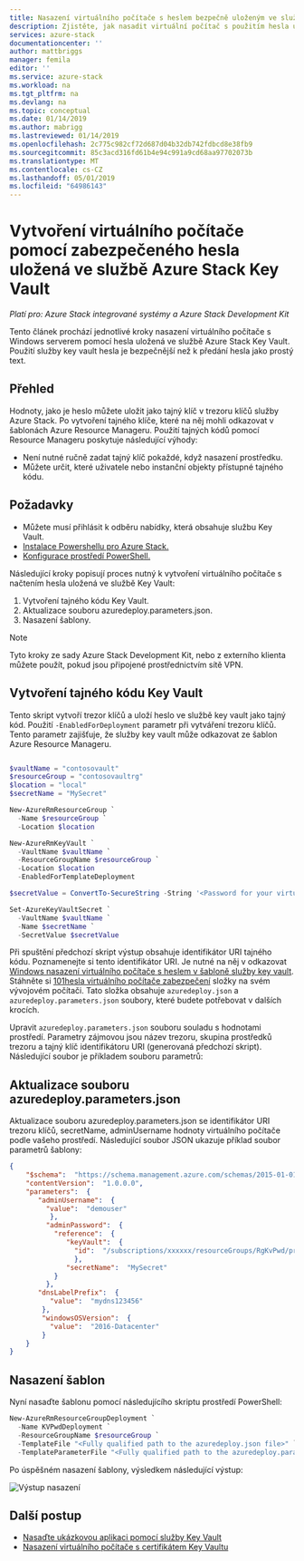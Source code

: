 ```yaml
---
title: Nasazení virtuálního počítače s heslem bezpečně uloženým ve službě Azure Stack | Dokumentace Microsoftu
description: Zjistěte, jak nasadit virtuální počítač s použitím hesla uložená ve službě Azure Stack Key Vault
services: azure-stack
documentationcenter: ''
author: mattbriggs
manager: femila
editor: ''
ms.service: azure-stack
ms.workload: na
ms.tgt_pltfrm: na
ms.devlang: na
ms.topic: conceptual
ms.date: 01/14/2019
ms.author: mabrigg
ms.lastreviewed: 01/14/2019
ms.openlocfilehash: 2c775c982cf72d687d04b32db742fdbcd8e38fb9
ms.sourcegitcommit: 85c3acd316fd61b4e94c991a9cd68aa97702073b
ms.translationtype: MT
ms.contentlocale: cs-CZ
ms.lasthandoff: 05/01/2019
ms.locfileid: "64986143"
---
```

# <a name="create-a-virtual-machine-using-a-secure-password-stored-in-azure-stack-key-vault"></a>Vytvoření virtuálního počítače pomocí zabezpečeného hesla uložená ve službě Azure Stack Key Vault

*Platí pro: Azure Stack integrované systémy a Azure Stack Development Kit*

Tento článek prochází jednotlivé kroky nasazení virtuálního počítače s Windows serverem pomocí hesla uložená ve službě Azure Stack Key Vault. Použití služby key vault hesla je bezpečnější než k předání hesla jako prostý text.

## <a name="overview"></a>Přehled

Hodnoty, jako je heslo můžete uložit jako tajný klíč v trezoru klíčů služby Azure Stack. Po vytvoření tajného klíče, které na něj mohli odkazovat v šablonách Azure Resource Manageru. Použití tajných kódů pomocí Resource Manageru poskytuje následující výhody:

* Není nutné ručně zadat tajný klíč pokaždé, když nasazení prostředku.
* Můžete určit, které uživatele nebo instanční objekty přístupné tajného kódu.

## <a name="prerequisites"></a>Požadavky

* Můžete musí přihlásit k odběru nabídky, která obsahuje službu Key Vault.
* [Instalace Powershellu pro Azure Stack.](../operator/azure-stack-powershell-install.md)
* [Konfigurace prostředí PowerShell.](azure-stack-powershell-configure-user.md)

Následující kroky popisují proces nutný k vytvoření virtuálního počítače s načtením hesla uložená ve službě Key Vault:

1. Vytvoření tajného kódu Key Vault.
2. Aktualizace souboru azuredeploy.parameters.json.
3. Nasazení šablony.

> [!NOTE]  
> Tyto kroky ze sady Azure Stack Development Kit, nebo z externího klienta můžete použít, pokud jsou připojené prostřednictvím sítě VPN.

## <a name="create-a-key-vault-secret"></a>Vytvoření tajného kódu Key Vault

Tento skript vytvoří trezor klíčů a uloží heslo ve službě key vault jako tajný kód. Použití `-EnabledForDeployment` parametr při vytváření trezoru klíčů. Tento parametr zajišťuje, že služby key vault může odkazovat ze šablon Azure Resource Manageru.

```powershell

$vaultName = "contosovault"
$resourceGroup = "contosovaultrg"
$location = "local"
$secretName = "MySecret"

New-AzureRmResourceGroup `
  -Name $resourceGroup `
  -Location $location

New-AzureRmKeyVault `
  -VaultName $vaultName `
  -ResourceGroupName $resourceGroup `
  -Location $location
  -EnabledForTemplateDeployment

$secretValue = ConvertTo-SecureString -String '<Password for your virtual machine>' -AsPlainText -Force

Set-AzureKeyVaultSecret `
  -VaultName $vaultName `
  -Name $secretName `
  -SecretValue $secretValue

```

Při spuštění předchozí skript výstup obsahuje identifikátor URI tajného kódu. Poznamenejte si tento identifikátor URI. Je nutné na něj v odkazovat [Windows nasazení virtuálního počítače s heslem v šabloně služby key vault](https://github.com/Azure/AzureStack-QuickStart-Templates/tree/master/101-vm-windows-create-passwordfromkv). Stáhněte si [101hesla virtuálního počítače zabezpečení](https://github.com/Azure/AzureStack-QuickStart-Templates/tree/master/101-vm-windows-create-passwordfromkv) složky na svém vývojovém počítači. Tato složka obsahuje `azuredeploy.json` a `azuredeploy.parameters.json` soubory, které budete potřebovat v dalších krocích.

Upravit `azuredeploy.parameters.json` souboru souladu s hodnotami prostředí. Parametry zájmovou jsou název trezoru, skupina prostředků trezoru a tajný klíč identifikátoru URI (generovaná předchozí skript). Následující soubor je příkladem souboru parametrů:

## <a name="update-the-azuredeployparametersjson-file"></a>Aktualizace souboru azuredeploy.parameters.json

Aktualizace souboru azuredeploy.parameters.json se identifikátor URI trezoru klíčů, secretName, adminUsername hodnoty virtuálního počítače podle vašeho prostředí. Následující soubor JSON ukazuje příklad soubor parametrů šablony:

```json
{
    "$schema":  "https://schema.management.azure.com/schemas/2015-01-01/deploymentParameters.json#",
    "contentVersion":  "1.0.0.0",
    "parameters":  {
       "adminUsername":  {
         "value":  "demouser"
          },
         "adminPassword":  {
           "reference":  {
              "keyVault":  {
                "id":  "/subscriptions/xxxxxx/resourceGroups/RgKvPwd/providers/Microsoft.KeyVault/vaults/KvPwd"
                },
              "secretName":  "MySecret"
           }
         },
       "dnsLabelPrefix":  {
          "value":  "mydns123456"
        },
        "windowsOSVersion":  {
          "value":  "2016-Datacenter"
        }
    }
}

```

## <a name="template-deployment"></a>Nasazení šablon

Nyní nasaďte šablonu pomocí následujícího skriptu prostředí PowerShell:

```powershell  
New-AzureRmResourceGroupDeployment `
  -Name KVPwdDeployment `
  -ResourceGroupName $resourceGroup `
  -TemplateFile "<Fully qualified path to the azuredeploy.json file>" `
  -TemplateParameterFile "<Fully qualified path to the azuredeploy.parameters.json file>"
```

Po úspěšném nasazení šablony, výsledkem následující výstup:

![Výstup nasazení](media/azure-stack-key-vault-deploy-vm-with-secret/deployment-output.png)

## <a name="next-steps"></a>Další postup

* [Nasaďte ukázkovou aplikaci pomocí služby Key Vault](azure-stack-key-vault-sample-app.md)
* [Nasazení virtuálního počítače s certifikátem Key Vaultu](azure-stack-key-vault-push-secret-into-vm.md)
